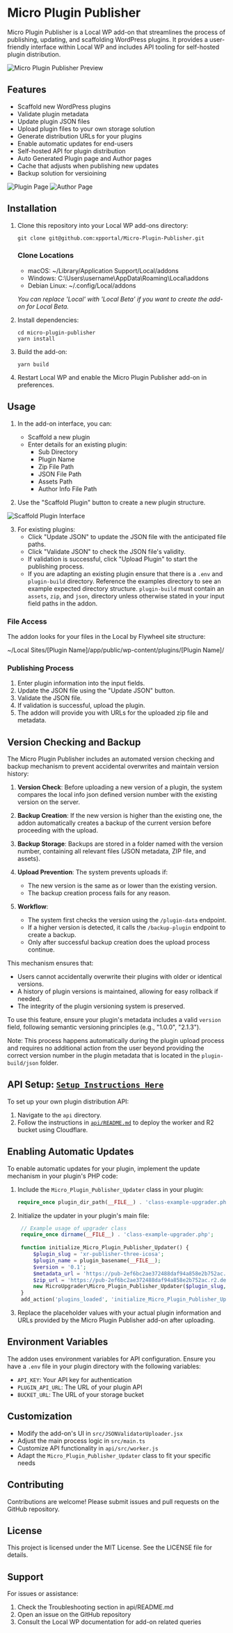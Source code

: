 # Micro Plugin Publisher

Micro Plugin Publisher is a Local WP add-on that streamlines the process of publishing, updating, and scaffolding WordPress plugins. It provides a user-friendly interface within Local WP and includes API tooling for self-hosted plugin distribution.

![Micro Plugin Publisher Preview](docs/assets/micro-plugin-publisher-preview-update-2.jpg)

## Features

- Scaffold new WordPress plugins
- Validate plugin metadata
- Update plugin JSON files
- Upload plugin files to your own storage solution
- Generate distribution URLs for your plugins
- Enable automatic updates for end-users
- Self-hosted API for plugin distribution
- Auto Generated Plugin page and Author pages
- Cache that adjusts when publishing new updates
- Backup solution for versioining

![Plugin Page](docs/assets/plugin-page.jpg)
![Author Page](docs/assets/author-page.jpg)


## Installation

1. Clone this repository into your Local WP add-ons directory:
   ```
   git clone git@github.com:xpportal/Micro-Plugin-Publisher.git
   ```
   ### Clone Locations

   - macOS: ~/Library/Application Support/Local/addons
   - Windows: C:\Users\username\AppData\Roaming\Local\addons
   - Debian Linux: ~/.config/Local/addons

   *You can replace 'Local' with 'Local Beta' if you want to create the add-on for Local Beta.*

2. Install dependencies:
   ```
   cd micro-plugin-publisher
   yarn install
   ```

3. Build the add-on:
   ```
   yarn build
   ```

4. Restart Local WP and enable the Micro Plugin Publisher add-on in preferences.

## Usage

1. In the add-on interface, you can:
   - Scaffold a new plugin
   - Enter details for an existing plugin:
     - Sub Directory
     - Plugin Name
     - Zip File Path
     - JSON File Path
     - Assets Path
     - Author Info File Path

2. Use the "Scaffold Plugin" button to create a new plugin structure.

![Scaffold Plugin Interface](docs/assets/scaffold-plugin.jpg)


3. For existing plugins:
   - Click "Update JSON" to update the JSON file with the anticipated file paths.
   - Click "Validate JSON" to check the JSON file's validity.
   - If validation is successful, click "Upload Plugin" to start the publishing process.
   - If you are adapting an existing plugin ensure that there is a `.env` and `plugin-build` directory. Reference the examples directory to see an example expected directory structure. `plugin-build` must contain an `assets`, `zip`, and `json`, directory unless otherwise stated in your input field paths in the addon.

### File Access

The addon looks for your files in the Local by Flywheel site structure:

~/Local Sites/[Plugin Name]/app/public/wp-content/plugins/[Plugin Name]/

### Publishing Process

1. Enter plugin information into the input fields.
2. Update the JSON file using the "Update JSON" button.
3. Validate the JSON file.
4. If validation is successful, upload the plugin.
5. The addon will provide you with URLs for the uploaded zip file and metadata.

## Version Checking and Backup

The Micro Plugin Publisher includes an automated version checking and backup mechanism to prevent accidental overwrites and maintain version history:

1. **Version Check**: Before uploading a new version of a plugin, the system compares the local info json defined version number with the existing version on the server.

2. **Backup Creation**: If the new version is higher than the existing one, the addon automatically creates a backup of the current version before proceeding with the upload.

3. **Backup Storage**: Backups are stored in a folder named with the version number, containing all relevant files (JSON metadata, ZIP file, and assets).

4. **Upload Prevention**: The system prevents uploads if:
   - The new version is the same as or lower than the existing version.
   - The backup creation process fails for any reason.

5. **Workflow**:
   - The system first checks the version using the `/plugin-data` endpoint.
   - If a higher version is detected, it calls the `/backup-plugin` endpoint to create a backup.
   - Only after successful backup creation does the upload process continue.

This mechanism ensures that:
- Users cannot accidentally overwrite their plugins with older or identical versions.
- A history of plugin versions is maintained, allowing for easy rollback if needed.
- The integrity of the plugin versioning system is preserved.

To use this feature, ensure your plugin's metadata includes a valid `version` field, following semantic versioning principles (e.g., "1.0.0", "2.1.3").

Note: This process happens automatically during the plugin upload process and requires no additional action from the user beyond providing the correct version number in the plugin metadata that is located in the `plugin-build/json` folder.

## API Setup: [`Setup Instructions Here`](api/README.md)

To set up your own plugin distribution API:

1. Navigate to the `api` directory.
2. Follow the instructions in [`api/README.md`](api/README.md) to deploy the worker and R2 bucket using Cloudflare.

## Enabling Automatic Updates

To enable automatic updates for your plugin, implement the update mechanism in your plugin's PHP code:

1. Include the `Micro_Plugin_Publisher_Updater` class in your plugin:

   ```php
   require_once plugin_dir_path(__FILE__) . 'class-example-upgrader.php';
   ```

2. Initialize the updater in your plugin's main file:

   ```php
	// Example usage of upgrader class
	require_once dirname(__FILE__) . 'class-example-upgrader.php';
	
	function initialize_Micro_Plugin_Publisher_Updater() {
		$plugin_slug = 'xr-publisher-three-icosa';
		$plugin_name = plugin_basename(__FILE__);
		$version = '0.1';
		$metadata_url = 'https://pub-2ef6bc2ae372488daf94a858e2b752ac.r2.dev/plugins/xr-publisher-three-icosa/xr-publisher-three-icosa.json';
		$zip_url = 'https://pub-2ef6bc2ae372488daf94a858e2b752ac.r2.dev/plugins/xr-publisher-three-icosa/xr-publisher-three-icosa.zip';
		new MicroUpgrader\Micro_Plugin_Publisher_Updater($plugin_slug, $plugin_name, $version, $metadata_url, $zip_url);
	}
	add_action('plugins_loaded', 'initialize_Micro_Plugin_Publisher_Updater');
   ```

3. Replace the placeholder values with your actual plugin information and URLs provided by the Micro Plugin Publisher add-on after uploading.

## Environment Variables

The addon uses environment variables for API configuration. Ensure you have a `.env` file in your plugin directory with the following variables:

- `API_KEY`: Your API key for authentication
- `PLUGIN_API_URL`: The URL of your plugin API
- `BUCKET_URL`: The URL of your storage bucket

## Customization

- Modify the add-on's UI in `src/JSONValidatorUploader.jsx`
- Adjust the main process logic in `src/main.ts`
- Customize API functionality in `api/src/worker.js`
- Adapt the `Micro_Plugin_Publisher_Updater` class to fit your specific needs

## Contributing

Contributions are welcome! Please submit issues and pull requests on the GitHub repository.

## License

This project is licensed under the MIT License. See the LICENSE file for details.

## Support

For issues or assistance:

1. Check the Troubleshooting section in api/README.md
2. Open an issue on the GitHub repository
3. Consult the Local WP documentation for add-on related queries